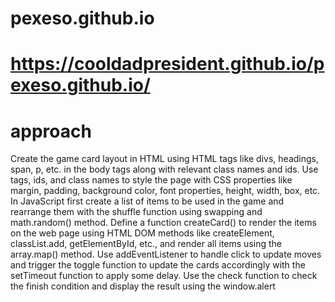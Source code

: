 # pexeso.github.io
# https://cooldadpresident.github.io/pexeso.github.io/

# approach
Create the game card layout in HTML using HTML tags like divs, headings, span, p, etc. in the body tags along with relevant class names and ids.
Use tags, ids, and class names to style the page with CSS properties like margin, padding, background color, font properties, height, width, box, etc.
In JavaScript first create a list of items to be used in the game and rearrange them with the shuffle function using swapping and math.random() method.
Define a function createCard() to render the items on the web page using HTML DOM methods like createElement, classList.add, getElementById, etc., and render all items using the array.map() method.
Use addEventListener to handle click to update moves and trigger the toggle function to update the cards accordingly with the setTimeout function to apply some delay.
Use the check function to check the finish condition and display the result using the window.alert